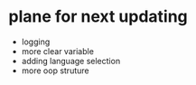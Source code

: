 # plane for next updating
- logging
- more clear variable
- adding language selection
- more oop struture
